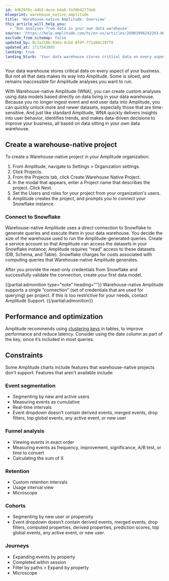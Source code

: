 ```yaml
---
id: 3d639f6c-44b5-4ece-b4a6-7af8b4277da0
blueprint: warehouse_native_amplitude
title: 'Warehouse-native Amplitude: Overview'
this_article_will_help_you:
  - 'Run analyses from data in your own data warehouse'
source: 'https://help.amplitude.com/hc/en-us/articles/26003996242203-Warehouse-native-Amplitude-Run-analyses-from-data-in-your-own-data-warehouse'
exclude_from_sitemap: false
updated_by: 0c3a318b-936a-4cbd-8fdf-771a90c297f0
updated_at: 1717543885
landing: true
landing_blurb: 'Your data warehouse stores critical data on every aspect of your business.'
---
```

Your data warehouse stores critical data on every aspect of your business. But not all that data makes its way into Amplitude. Some is siloed, and remains inaccessible for Amplitude analyses you want to run.

With Warehouse-native Amplitude (WNA), you can create custom analyses using data models based directly on data living in your data warehouse. Because you no longer ingest event and end user data into Amplitude, you can quickly unlock more and newer datasets, especially those that are time-sensitive. And just like standard Amplitude, WNA quickly delivers insights into user behavior, identifies trends, and makes data-driven decisions to improve your business, all based on data sitting in your own data warehouse.

## Create a warehouse-native project

To create a Warehouse-native project in your Amplitude organization: 

1. From Amplitude, navigate to Settings > Organization settings.
2. Click Projects.
3. From the Projects tab, click Create Warehouse Native Project.
4. In the modal that appears, enter a Project name that describes the project. Click Next.
5. Set the Users and roles for your project from your organization's users.
6. Amplitude creates the project, and prompts you to connect your Snowflake instance.

### Connect to Snowflake

Warehouse-native Amplitude uses a direct connection to Snowflake to generate queries and execute them in your data warehouse. You decide the size of the warehouse used to run the Amplitude-generated queries. Create a service account so that Amplitude can access the datasets in your Snowflake instance; Amplitude requires “read” access to these datasets (DB, Schema, and Table). Snowflake charges for costs associated with computing queries that Warehouse-native Amplitude generates.

After you provide the read-only credentials from Snowflake and successfully validate the connection, create your first data model.

{{partial:admonition type="note" heading=""}}
Warehouse-native Amplitude supports a single “connection” (set of credentials that are used for querying) per project. If this is too restrictive for your needs, contact Amplitude Support.
{{/partial:admonition}}

## Performance and optimization

Amplitude recommends using [clustering keys](https://docs.snowflake.com/en/user-guide/tables-clustering-keys) in tables, to improve performance and reduce latency. Consider using the date column as part of the key, since it’s included in most queries.

## Constraints

Some Amplitude charts include features that warehouse-native projects don't support. Features that aren't available include:

### Event segmentation

* Segmenting by new and active users
* Measuring events as cumulative
* Real-time intervals
* Event dropdown doesn't contain derived events, merged events, drop filters, top global events, any active event, or new user

### Funnel analysis

* Viewing events in exact order
* Measuring events as frequency, improvement, significance, A/B test, or time to convert
* Calculating the sum of X

### Retention

* Custom retention intervals
* Usage interval view
* Microscope

### Cohorts

* Segmenting by new user or propensity
* Event dropdown doesn't contain derived events, merged events, drop filters, computed properties, derived properties, prediction scores, top global events, any active event, or new user.

### Journeys

* Expanding events by property
* Completed within session
* Filter by paths > Expand by property
* Microscope